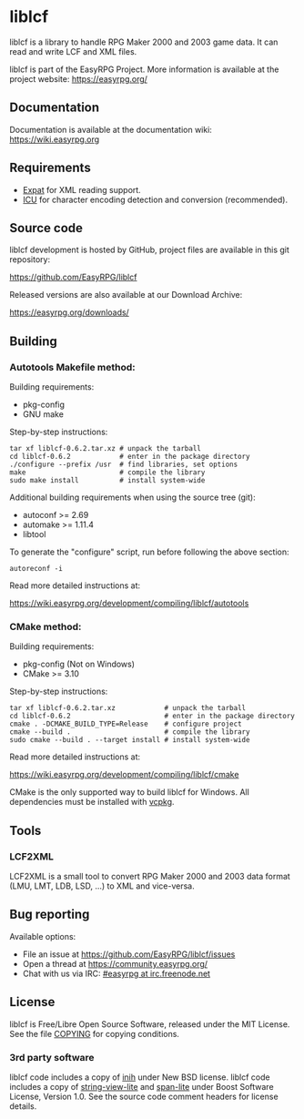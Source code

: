 # liblcf

liblcf is a library to handle RPG Maker 2000 and 2003 game data.
It can read and write LCF and XML files.

liblcf is part of the EasyRPG Project. More information is available
at the project website: https://easyrpg.org/


## Documentation

Documentation is available at the documentation wiki: https://wiki.easyrpg.org


## Requirements

- [Expat] for XML reading support.
- [ICU] for character encoding detection and conversion (recommended).


## Source code

liblcf development is hosted by GitHub, project files are available
in this git repository:

https://github.com/EasyRPG/liblcf

Released versions are also available at our Download Archive:

https://easyrpg.org/downloads/


## Building

### Autotools Makefile method:

Building requirements:

- pkg-config
- GNU make

Step-by-step instructions:

    tar xf liblcf-0.6.2.tar.xz # unpack the tarball
    cd liblcf-0.6.2            # enter in the package directory
    ./configure --prefix /usr  # find libraries, set options
    make                       # compile the library
    sudo make install          # install system-wide

Additional building requirements when using the source tree (git):

- autoconf >= 2.69
- automake >= 1.11.4
- libtool

To generate the "configure" script, run before following the above section:

    autoreconf -i

Read more detailed instructions at:

https://wiki.easyrpg.org/development/compiling/liblcf/autotools


### CMake method:

Building requirements:

- pkg-config (Not on Windows)
- CMake >= 3.10

Step-by-step instructions:

    tar xf liblcf-0.6.2.tar.xz            # unpack the tarball
    cd liblcf-0.6.2                       # enter in the package directory
    cmake . -DCMAKE_BUILD_TYPE=Release    # configure project
    cmake --build .                       # compile the library
    sudo cmake --build . --target install # install system-wide

Read more detailed instructions at:

https://wiki.easyrpg.org/development/compiling/liblcf/cmake

CMake is the only supported way to build liblcf for Windows. All dependencies
must be installed with [vcpkg].


## Tools

### LCF2XML

LCF2XML is a small tool to convert RPG Maker 2000 and 2003 data format
(LMU, LMT, LDB, LSD, ...) to XML and vice-versa.


## Bug reporting

Available options:

* File an issue at https://github.com/EasyRPG/liblcf/issues
* Open a thread at https://community.easyrpg.org/
* Chat with us via IRC: [#easyrpg at irc.freenode.net]


## License

liblcf is Free/Libre Open Source Software, released under the MIT License.
See the file [COPYING] for copying conditions.

### 3rd party software

liblcf code includes a copy of [inih] under New BSD license.
liblcf code includes a copy of [string-view-lite] and [span-lite] under Boost Software License, Version 1.0.
See the source code comment headers for license details.


[Expat]: https://libexpat.github.io
[ICU]: http://icu-project.org
[vcpkg]: https://github.com/Microsoft/vcpkg
[#easyrpg at irc.freenode.net]: https://kiwiirc.com/nextclient/#ircs://irc.freenode.net/#easyrpg?nick=rpgguest??
[COPYING]: COPYING
[inih]: https://github.com/benhoyt/inih
[string-view-lite]: https://github.com/martinmoene/string-view-lite
[span-lite]: https://github.com/martinmoene/span-lite
